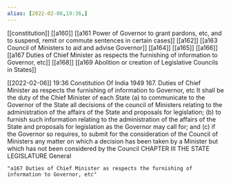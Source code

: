 ```yaml
---
alias: [2022-02-06,19:36,]
---
```

[[constitution]] [[a160]] [[a161 Power of Governor to grant pardons, etc, and to suspend, remit or commute sentences in certain cases]] [[a162]] [[a163 Council of Ministers to aid and advise Governor]] [[a164]] [[a165]] [[a166]] [[a167 Duties of Chief Minister as respects the furnishing of information to Governor, etc]] [[a168]] [[a169 Abolition or creation of Legislative Councils in States]]

[[2022-02-06]] 19:36
Constitution Of India 1949
167. Duties of Chief Minister as respects the furnishing of information to Governor, etc It shall be the duty of the Chief Minister of each State
(a) to communicate to the Governor of the State all decisions of the council of Ministers relating to the administration of the affairs of the State and proposals for legislation;
(b) to furnish such information relating to the administration of the affairs of the State and proposals for legislation as the Governor may call for; and
(c) if the Governor so requires, to submit for the consideration of the Council of Ministers any matter on which a decision has been taken by a Minister but which has not been considered by the Council CHAPTER III THE STATE LEGISLATURE General
```query 2022-05-16 11:50
"a167 Duties of Chief Minister as respects the furnishing of information to Governor, etc"
```